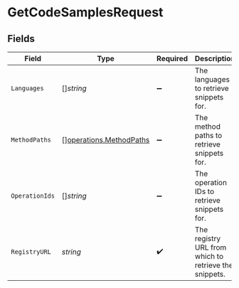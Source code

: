 # GetCodeSamplesRequest


## Fields

| Field                                                                     | Type                                                                      | Required                                                                  | Description                                                               | Example                                                                   |
| ------------------------------------------------------------------------- | ------------------------------------------------------------------------- | ------------------------------------------------------------------------- | ------------------------------------------------------------------------- | ------------------------------------------------------------------------- |
| `Languages`                                                               | []*string*                                                                | :heavy_minus_sign:                                                        | The languages to retrieve snippets for.                                   | [<br/>"python",<br/>"javascript"<br/>]                                    |
| `MethodPaths`                                                             | [][operations.MethodPaths](../../../pkg/models/operations/methodpaths.md) | :heavy_minus_sign:                                                        | The method paths to retrieve snippets for.                                | [<br/>{<br/>"method": "get",<br/>"path": "/pets"<br/>}<br/>]              |
| `OperationIds`                                                            | []*string*                                                                | :heavy_minus_sign:                                                        | The operation IDs to retrieve snippets for.                               | getPets                                                                   |
| `RegistryURL`                                                             | *string*                                                                  | :heavy_check_mark:                                                        | The registry URL from which to retrieve the snippets.                     | https://spec.speakeasy.com/my-org/my-workspace/my-source                  |